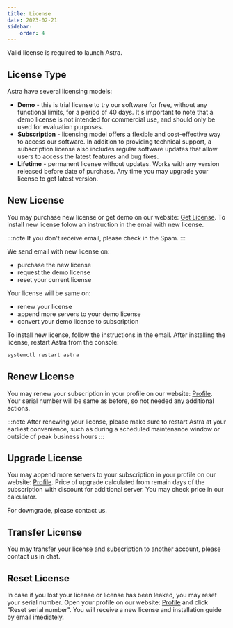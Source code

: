 ```yaml
---
title: License
date: 2023-02-21
sidebar:
    order: 4
---
```


Valid license is required to launch Astra.

## License Type

Astra have several licensing models:

- **Demo** - this is trial license to try our software for free, without any functional limits, for a period of 40 days. It's important to note that a demo license is not intended for commercial use, and should only be used for evaluation purposes.
- **Subscription** - licensing model offers a flexible and cost-effective way to access our software. In addition to providing technical support, a subscription license also includes regular software updates that allow users to access the latest features and bug fixes.
- **Lifetime** - permanent license without updates. Works with any version released before date of purchase. Any time you may upgrade your license to get latest version.

## New License

You may purchase new license or get demo on our website: [Get License](https://cesbo.com/astra-license). To install new license folow an instruction in the email with new license.

:::note
If you don't receive email, please check in the Spam.
:::

We send email with new license on:

- purchase the new license
- request the demo license
- reset your current license

Your license will be same on:

- renew your license
- append more servers to your demo license
- convert your demo license to subscription

To install new license, follow the instructions in the email. After installing the license, restart Astra from the console:

```sh
systemctl restart astra
```

## Renew License

You may renew your subscription in your profile on our website: [Profile](https://cesbo.com/profile). Your serial number will be same as before, so not needed any additional actions.

:::note
After renewing your license, please make sure to restart Astra at your earliest convenience, such as during a scheduled maintenance window or outside of peak business hours
:::

## Upgrade License

You may append more servers to your subscription in your profile on our website: [Profile](https://cesbo.com/profile). Price of upgrade calculated from remain days of the subscription with discount for additional server. You may check price in our calculator.

For downgrade, please contact us.

## Transfer License

You may transfer your license and subscription to another account, please contact us in chat.

## Reset License

In case if you lost your license or license has been leaked, you may reset your serial number.
Open your profile on our website: [Profile](https://cesbo.com/profile) and click "Reset serial number".
You will receive a new license and installation guide by email imediately.
